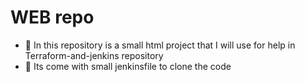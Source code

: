 # WEB repo

- 🌟 In this repository is a small html project that I will use for help in Terraform-and-jenkins repository
- 🌠 Its come with small jenkinsfile to clone the code 

